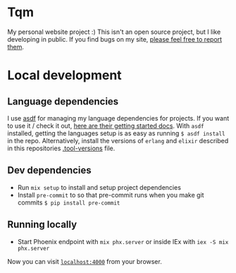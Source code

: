 # Tqm

My personal website project :) This isn't an open source project, but I like developing in public. If you find bugs on my site, [please feel free to report them][bugs].

# Local development

## Language dependencies
I use [asdf][asdf] for managing my language dependencies for projects. If you want to use it / check it out, [here are their getting started docs][asdf-setup]. With `asdf` installed, getting the languages setup is as easy as running `$ asdf install` in the repo. Alternatively, install the versions of `erlang` and `elixir` described in this repositories [.tool-versions][tool-versions] file.

## Dev dependencies

* Run `mix setup` to install and setup project dependencies
* Install `pre-commit` to so that pre-commit runs when you make git commits `$ pip install pre-commit`

## Running locally
* Start Phoenix endpoint with `mix phx.server` or inside IEx with `iex -S mix phx.server`

Now you can visit [`localhost:4000`](http://localhost:4000) from your browser.

[asdf]: https://asdf-vm.com/
[asdf-setup]: https://asdf-vm.com/guide/getting-started.html
[bugs]: https://github.com/QMalcolm/tqm/issues/new
[tool-versions]: .tool-versions
